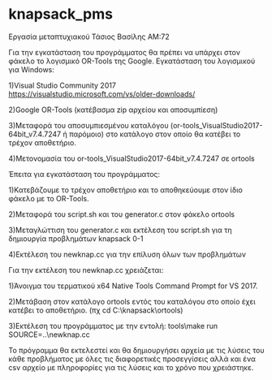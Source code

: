 # knapsack_pms
Εργασία μεταπτυχιακού
Τάσιος Βασίλης ΑΜ:72

Για την εγκατάσταση του προγράμματος θα πρέπει να υπάρχει στον φάκελο το λογισμικό OR-Tools της Google.
Εγκατάσταση του λογισμικού για Windows:

1)Visual Studio Community 2017 https://visualstudio.microsoft.com/vs/older-downloads/

2)Google OR-Tools (κατέβασμα zip αρχείου και αποσυμπίεση)

3)Μεταφορά του αποσυμπιεσμένου καταλόγου (or-tools_VisualStudio2017-64bit_v7.4.7247 ή παρόμοιο) στο κατάλογο στον οποίο θα κατέβει το τρέχον αποθετήριο.

4)Μετονομασία του or-tools_VisualStudio2017-64bit_v7.4.7247 σε ortools

Έπειτα για εγκατάσταση του προγράμματος:

1)Κατεβάζουμε το τρέχον αποθετήριο και το αποθηκεύουμε στον ίδιο φάκελο με το OR-Tools.

2)Μεταφορά του script.sh και του generator.c στον φάκελο ortools

3)Μεταγλώττιση του generator.c και εκτέλεση του script.sh για τη δημιουργία προβλημάτων knapsack 0-1

4)Εκτέλεση του newknap.cc για την επίλυση όλων των προβλημάτων


Για την εκτέλεση του newknap.cc χρειάζεται:

1)Άνοιγμα του τερματικού x64 Native Tools Command Prompt for VS 2017.

2)Μετάβαση στον κατάλογο ortools εντός του καταλόγου στο οποίο έχει κατέβει το αποθετήριο. (πχ cd C:\knapsack\ortools)

3)Εκτέλεση του προγράμματος με την εντολή: tools\make run SOURCE=..\newknap.cc

Το πρόγραμμα θα εκτελεστεί και θα δημιουργήσει αρχεία με τις λύσεις του κάθε προβλήματος με όλες τις διαφορετικές προσεγγίσεις
αλλά και ένα csv αρχείο με πληροφορίες για τις λύσεις και το χρόνο που χρειάστηκε.
